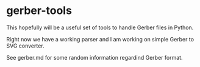 gerber-tools
============

This hopefully will be a useful set of tools to handle Gerber files in Python.

Right now we have a working parser and I am working on simple Gerber to SVG converter.

See gerber.md for some random information regardind Gerber format.

